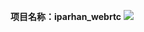 **项目名称：iparhan_webrtc**
![](https://webrtcstandards.info/wp-content/uploads/2016/02/webrtc-ventures-logo.jpg)
